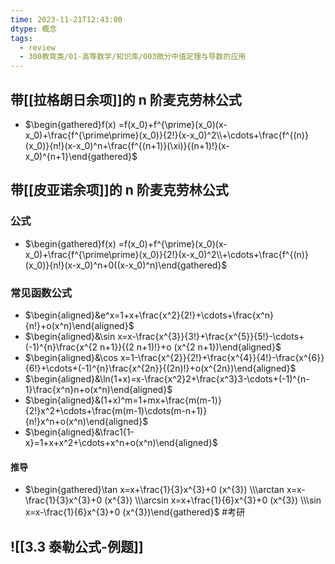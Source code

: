 ```yaml
---
time: 2023-11-21T12:43:00
dtype: 概念
tags:
  - review
  - 300教育类/01-高等数学/知识库/003微分中值定理与导数的应用
---
```

## 带[[拉格朗日余项]]的 n 阶麦克劳林公式
- $\begin{gathered}f(x) =f(x_0)+f^{\prime}(x_0)(x-x_0)+\frac{f^{\prime\prime}(x_0)}{2!}(x-x_0)^2\\+\cdots+\frac{f^{(n)}(x_0)}{n!}(x-x_0)^n+\frac{f^{(n+1)}(\xi)}{(n+1)!}(x-x_0)^{n+1}\end{gathered}$
## 带[[皮亚诺余项]]的 n 阶麦克劳林公式
### 公式
- $\begin{gathered}f(x) =f(x_0)+f^{\prime}(x_0)(x-x_0)+\frac{f^{\prime\prime}(x_0)}{2!}(x-x_0)^2\\+\cdots+\frac{f^{(n)}(x_0)}{n!}(x-x_0)^n+0((x-x_0)^n)\end{gathered}$
### 常见函数公式
- $\begin{aligned}&e^x=1+x+\frac{x^2}{2!}+\cdots+\frac{x^n}{n!}+o(x^n)\end{aligned}$
- $\begin{aligned}&\sin x=x-\frac{x^{3}}{3!}+\frac{x^{5}}{5!}-\cdots+(-1)^{n}\frac{x^{2 n+1}}{(2 n+1)!}+o (x^{2 n+1})\end{aligned}$
- $\begin{aligned}&\cos x=1-\frac{x^{2}}{2!}+\frac{x^{4}}{4!}-\frac{x^{6}}{6!}+\cdots+(-1)^{n}\frac{x^{2n}}{(2n)!}+o(x^{2n})\end{aligned}$
- $\begin{aligned}&\ln(1+x)=x-\frac{x^2}2+\frac{x^3}3-\cdots+(-1)^{n-1}\frac{x^n}n+o(x^n)\end{aligned}$
- $\begin{aligned}&(1+x)^m=1+mx+\frac{m(m-1)}{2!}x^2+\cdots+\frac{m(m-1)\cdots(m-n+1)}{n!}x^n+o(x^n)\end{aligned}$
- $\begin{aligned}&\frac1{1-x}=1+x+x^2+\cdots+x^n+o(x^n)\end{aligned}$
#### 推导
-  $\begin{gathered}\tan x=x+\frac{1}{3}x^{3}+0 (x^{3}) \\\arctan x=x-\frac{1}{3}x^{3}+0 (x^{3}) \\\arcsin x=x+\frac{1}{6}x^{3}+0 (x^{3}) \\\sin x=x-\frac{1}{6}x^{3}+0 (x^{3})\end{gathered}$ #考研

## ![[3.3 泰勒公式-例题]]